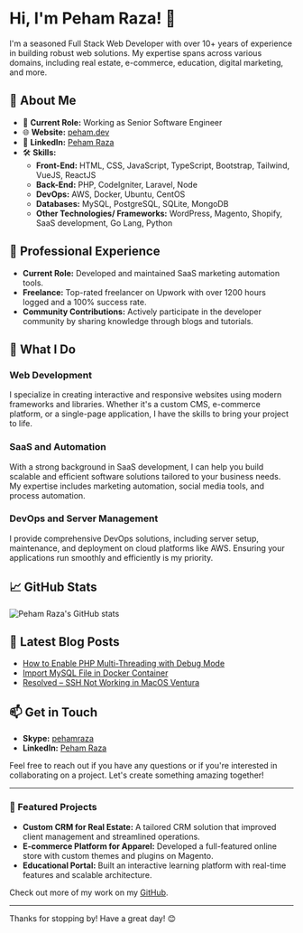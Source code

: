 # Hi, I'm Peham Raza! 👋

I'm a seasoned Full Stack Web Developer with over 10+ years of experience in building robust web solutions. My expertise spans across various domains, including real estate, e-commerce, education, digital marketing, and more.

## 🌟 About Me

- 🔭 **Current Role:** Working as Senior Software Engineer
- 🌐 **Website:** [peham.dev](https://peham.dev)
- 💼 **LinkedIn:** [Peham Raza](https://www.linkedin.com/in/pehamraza/)
- 🛠️ **Skills:**
  - **Front-End:** HTML, CSS, JavaScript, TypeScript, Bootstrap, Tailwind, VueJS, ReactJS
  - **Back-End:** PHP, CodeIgniter, Laravel, Node
  - **DevOps:** AWS, Docker, Ubuntu, CentOS
  - **Databases:** MySQL, PostgreSQL, SQLite, MongoDB
  - **Other Technologies/ Frameworks:** WordPress, Magento, Shopify, SaaS development, Go Lang, Python

## 💼 Professional Experience

- **Current Role:** Developed and maintained SaaS marketing automation tools.
- **Freelance:** Top-rated freelancer on Upwork with over 1200 hours logged and a 100% success rate.
- **Community Contributions:** Actively participate in the developer community by sharing knowledge through blogs and tutorials.

## 🚀 What I Do

### Web Development
I specialize in creating interactive and responsive websites using modern frameworks and libraries. Whether it's a custom CMS, e-commerce platform, or a single-page application, I have the skills to bring your project to life.

### SaaS and Automation
With a strong background in SaaS development, I can help you build scalable and efficient software solutions tailored to your business needs. My expertise includes marketing automation, social media tools, and process automation.

### DevOps and Server Management
I provide comprehensive DevOps solutions, including server setup, maintenance, and deployment on cloud platforms like AWS. Ensuring your applications run smoothly and efficiently is my priority.

## 📈 GitHub Stats

![Peham Raza's GitHub stats](https://github-readme-stats.vercel.app/api?username=pehamraza&show_icons=true&theme=radical)

## 📝 Latest Blog Posts

- [How to Enable PHP Multi-Threading with Debug Mode](https://peham.dev/how-to-enable-php-multi-threading-with-debug-mode/)
- [Import MySQL File in Docker Container](https://peham.dev/import-mysql-file-in-docker-container/)
- [Resolved – SSH Not Working in MacOS Ventura](https://peham.dev/resolved-ssh-not-working-in-macos-ventura/)

## 📫 Get in Touch

- **Skype:** [pehamraza](https://join.skype.com/invite/JbeUtHu4SMzJ)
- **LinkedIn:** [Peham Raza](https://www.linkedin.com/in/pehamraza/)

Feel free to reach out if you have any questions or if you're interested in collaborating on a project. Let's create something amazing together!

---

### 🎨 Featured Projects

- **Custom CRM for Real Estate:** A tailored CRM solution that improved client management and streamlined operations.
- **E-commerce Platform for Apparel:** Developed a full-featured online store with custom themes and plugins on Magento.
- **Educational Portal:** Built an interactive learning platform with real-time features and scalable architecture.

Check out more of my work on my [GitHub](https://github.com/pehamraza?tab=repositories).

---

Thanks for stopping by! Have a great day! 😊
